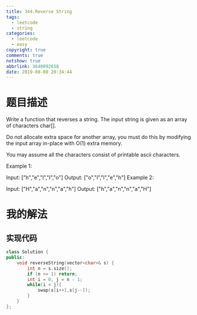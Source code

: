 ```yaml
---
title: 344.Reverse String
tags:
  - leetcode
  - string
categories:
  - leetcode
  - easy
copyright: true
comments: true
notshow: true
abbrlink: 3640092658
date: 2019-08-08 20:34:44
---
```

# 题目描述
Write a function that reverses a string. The input string is given as an array of characters char[].

Do not allocate extra space for another array, you must do this by modifying the input array in-place with O(1) extra memory.

You may assume all the characters consist of printable ascii characters.

 

Example 1:

Input: ["h","e","l","l","o"]
Output: ["o","l","l","e","h"]
Example 2:

Input: ["H","a","n","n","a","h"]
Output: ["h","a","n","n","a","H"]
# 我的解法
## 实现代码
```C++
class Solution {
public:
    void reverseString(vector<char>& s) {
        int n = s.size();
        if (n <= 1) return;
        int i = 0, j = n - 1;
        while(i < j){
            swap(s[i++],s[j--]);
        }
    }
};
```
